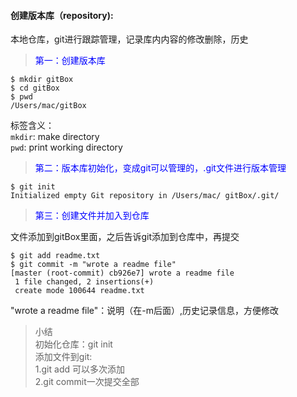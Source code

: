 #### 创建版本库（repository):  
本地仓库，git进行跟踪管理，记录库内内容的修改删除，历史 
><div style="color:blue">第一：创建版本库 

	$ mkdir gitBox
	$ cd gitBox
	$ pwd       
	/Users/mac/gitBox
标签含义：  
`mkdir`: make directory  
`pwd`: print working directory

><div style="color:blue">第二：版本库初始化，变成git可以管理的，.git文件进行版本管理

	$ git init
	Initialized empty Git repository in /Users/mac/	gitBox/.git/
><div style="color:blue">第三：创建文件并加入到仓库  

文件添加到gitBox里面，之后告诉git添加到仓库中，再提交

	$ git add readme.txt
	$ git commit -m "wrote a readme file"
	[master (root-commit) cb926e7] wrote a readme file
	 1 file changed, 2 insertions(+)
	 create mode 100644 readme.txt
	 
"wrote a readme file"：说明（在-m后面）,历史记录信息，方便修改  
>小结   
>初始化仓库：git init  
>添加文件到git:  
>1.git add <file> 可以多次添加  
>2.git commit一次提交全部




